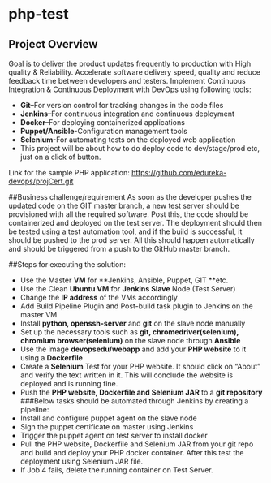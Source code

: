 # php-test
## Project Overview
Goal is to deliver the product updates frequently to production with High quality & Reliability. 
Accelerate software delivery speed, quality and reduce feedback time between developers and testers.
Implement Continuous Integration & Continuous Deployment with DevOps using following tools: 
- **Git**–For version control for tracking changes in the code files
- **Jenkins**–For continuous integration and continuous deployment
- **Docker**–For deploying containerized applications
- **Puppet/Ansible**-Configuration management tools
- **Selenium**-For automating tests on the deployed web application
- This project will be about how to do deploy code to dev/stage/prod etc, just on a click of button.

Link for the sample PHP application: https://github.com/edureka-devops/projCert.git

##Business challenge/requirement
As soon as the developer pushes the updated code on the GIT master branch, a new test server should be provisioned with all the 
required software. Post this, the code should be containerized and deployed on the test server.
The deployment should then be tested using a test automation tool, and if the build is successful,
it should be pushed to the prod server.
All this should happen automatically and should be triggered from a push to the GitHub master branch.  

##Steps for executing the solution:
- Use the Master **VM** for **Jenkins, Ansible, Puppet, GIT **etc.
- Use the Clean **Ubuntu VM** for **Jenkins Slave** Node (Test Server)
- Change the **IP address** of the VMs accordingly
- Add Build Pipeline Plugin and Post-build task plugin to Jenkins on the master VM
- Install **python, openssh-server** and **git** on the slave node manually
- Set up the necessary tools such as **git, chromedriver(selenium), chromium browser(selenium)** on the slave node through **Ansible**
- Use the image **devopsedu/webapp** and add your **PHP website** to it using a **Dockerfile**
- Create a **Selenium** Test for your PHP website. It should click on “About” and verify the text written in it. This will conclude the website is deployed and is running fine.
- Push the **PHP website, Dockerfile and Selenium JAR** to a **git repository** 
###Below tasks should be automated through Jenkins by creating a pipeline:
- Install and configure puppet agent on the slave node 
- Sign the puppet certificate on master using Jenkins
- Trigger the puppet agent on test server to install docker 
- Pull the PHP website, Dockerfile and Selenium JAR from your git repo and build and deploy your PHP docker container. After this test the deployment using Selenium JAR file. 
- If Job 4 fails, delete the running container on Test Server.

